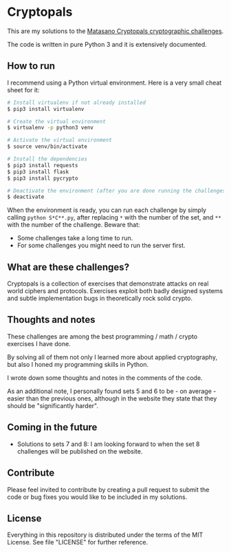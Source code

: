 # Cryptopals 

This are my solutions to the [Matasano Cryptopals cryptographic challenges][1].

The code is written in pure Python 3 and it is extensively documented.

## How to run

I recommend using a Python virtual environment. Here is a very small cheat sheet for it:

```sh
# Install virtualenv if not already installed
$ pip3 install virtualenv

# Create the virtual environment
$ virtualenv -p python3 venv

# Activate the virtual environment
$ source venv/bin/activate

# Install the dependencies
$ pip3 install requests 
$ pip3 install flask 
$ pip3 install pycrypto

# Deactivate the environment (after you are done running the challenges):
$ deactivate
```

When the environment is ready, you can run each challenge by simply calling `python S*C**.py`, after 
 replacing `*` with the number of the set, and `**` with the number of the challenge. Beware that:
 - Some challenges take a long time to run.
 - For some challenges you might need to run the server first.


## What are these challenges?

Cryptopals is a collection of exercises that demonstrate attacks on real world ciphers and protocols. 
 Exercises exploit both badly designed systems and subtle implementation bugs in theoretically rock solid crypto.

## Thoughts and notes

These challenges are among the best programming / math / crypto exercises I have done.

By solving all of them not only I learned more about applied cryptography, but also I honed my
 programming skills in Python.
  
I wrote down some thoughts and notes in the comments of the code.

As an additional note, I personally found sets 5 and 6 to be - on average - easier than the previous ones, although
  in the website they state that they should be "significantly harder".

## Coming in the future

 - Solutions to sets 7 and 8: I am looking forward to when the set 8 challenges will be published 
on the website.

## Contribute

Please feel invited to contribute by creating a pull request to submit the code or bug fixes you would like 
to be included in my solutions.

## License

Everything in this repository is distributed under the terms of the MIT License. 
See file "LICENSE" for further reference.

   [1]: <http://www.cryptopals.com>
